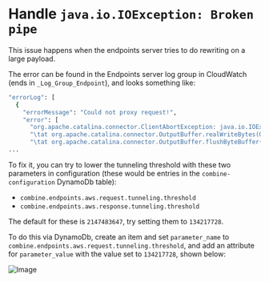 # Handle `java.io.IOException: Broken pipe`

This issue happens when the endpoints server tries to do rewriting on a large payload.

The error can be found in the Endpoints server log group in CloudWatch (ends in `_Log_Group_Endpoint`), and looks something like:

```bash
"errorLog": [
  {
    "errorMessage": "Could not proxy request!",
    "error": [
      "org.apache.catalina.connector.ClientAbortException: java.io.IOException: Broken pipe", // 👈
      "\tat org.apache.catalina.connector.OutputBuffer.realWriteBytes(OutputBuffer.java:341)",
      "\tat org.apache.catalina.connector.OutputBuffer.flushByteBuffer(OutputBuffer.java:776)",
...
```

To fix it, you can try to lower the tunneling threshold with these two parameters in configuration (these would be entries in the `combine-configuration` DynamoDb table):
- `combine.endpoints.aws.request.tunneling.threshold`
- `combine.endpoints.aws.response.tunneling.threshold`

The default for these is `2147483647`, try setting them to `134217728`.

To do this via DynamoDb, create an item and set `parameter_name` to `combine.endpoints.aws.request.tunneling.threshold`, and add an attribute for `parameter_value` with the value set to `134217728`, shown below:

![Image](/aws/broken-pipe.png)